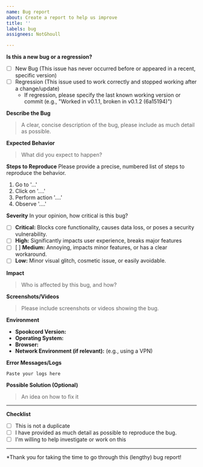 ```yaml
---
name: Bug report
about: Create a report to help us improve
title: ''
labels: bug
assignees: NotGhoull

---
```


**Is this a new bug or a regression?**
* [ ] New Bug (This issue has never occurred before or appeared in a recent, specific version)
* [ ] Regression (This issue used to work correctly and stopped working after a change/update)
    * If regression, please specify the last known working version or commit (e.g., "Worked in v0.1.1, broken in v0.1.2 (6a15194)")

**Describe the Bug**
> A clear, concise description of the bug, please include as much detail as possible.

**Expected Behavior**
> What did you expect to happen?

**Steps to Reproduce**
Please provide a precise, numbered list of steps to reproduce the behavior.
1.  Go to '...'
2.  Click on '....'
3.  Perform action '....'
4.  Observe '....'

**Severity**
In your opinion, how critical is this bug?
* [ ] **Critical:** Blocks core functionality, causes data loss, or poses a security vulnerability.
* [ ] **High:** Significantly impacts user experience, breaks major features
* [ ] [ ] **Medium:** Annoying, impacts minor features, or has a clear workaround.
* [ ] **Low:** Minor visual glitch, cosmetic issue, or easily avoidable.

**Impact**
> Who is affected by this bug, and how?

**Screenshots/Videos**
> Please include screenshots or videos showing the bug.

**Environment**
* **Spookcord Version:**
* **Operating System:** 
* **Browser:**
* **Network Environment (if relevant):** (e.g., using a VPN)

**Error Messages/Logs**
```
Paste your logs here
```

**Possible Solution (Optional)**
> An idea on how to fix it

---

**Checklist**
* [ ] This is not a duplicate
* [ ] I have provided as much detail as possible to reproduce the bug.
* [ ] I'm willing to help investigate or work on this

---
*Thank you for taking the time to go through this (lengthy) bug report!
